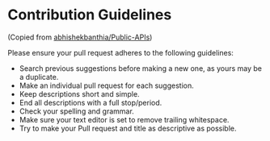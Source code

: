 
# Contribution Guidelines
(Copied from [abhishekbanthia/Public-APIs](https://github.com/abhishekbanthia/Public-APIs/blob/master/CONTRIBUTING.md))

Please ensure your pull request adheres to the following guidelines:

- Search previous suggestions before making a new one, as yours may be a duplicate.
- Make an individual pull request for each suggestion.
- Keep descriptions short and simple.
- End all descriptions with a full stop/period.
- Check your spelling and grammar.
- Make sure your text editor is set to remove trailing whitespace.
- Try to make your Pull request and title as descriptive as possible.

